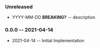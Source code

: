 ### Unreleased

- YYYY-MM-DD **BREAKING?** -- description

### 0.0.0 -- 2021-04-14

- 2021-04-14 -- Initial Implementation